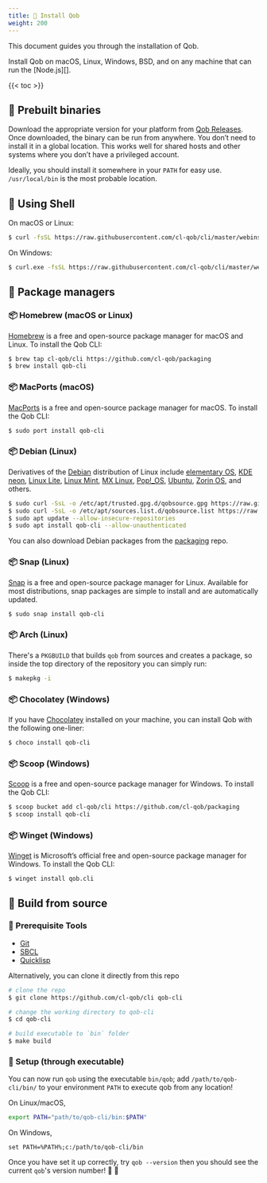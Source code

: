 ```yaml
---
title: 💾 Install Qob
weight: 200
---
```


This document guides you through the installation of Qob.

Install Qob on macOS, Linux, Windows, BSD, and on any machine that can run the [Node.js][].

{{< toc >}}

## 💾 Prebuilt binaries

Download the appropriate version for your platform from [Qob Releases](https://github.com/cl-qob/cli/releases).
Once downloaded, the binary can be run from anywhere. You don’t need to install
it in a global location. This works well for shared hosts and other systems
where you don’t have a privileged account.

Ideally, you should install it somewhere in your `PATH` for easy use. `/usr/local/bin`
is the most probable location.

## 💾 Using Shell

On macOS or Linux:

```sh
$ curl -fsSL https://raw.githubusercontent.com/cl-qob/cli/master/webinstall/install.sh | sh
```

On Windows:

```sh
$ curl.exe -fsSL https://raw.githubusercontent.com/cl-qob/cli/master/webinstall/install.bat | cmd /Q
```

## 💾 Package managers

### 📦 Homebrew (macOS or Linux)

[Homebrew][] is a free and open-source package manager for macOS and Linux.
To install the Qob CLI:

```sh
$ brew tap cl-qob/cli https://github.com/cl-qob/packaging
$ brew install qob-cli
```

### 📦 MacPorts (macOS)

[MacPorts][] is a free and open-source package manager for macOS.
To install the Qob CLI:

```sh
$ sudo port install qob-cli
```

### 📦 Debian (Linux)

Derivatives of the [Debian][] distribution of Linux include [elementary OS][],
[KDE neon][], [Linux Lite][], [Linux Mint][], [MX Linux][], [Pop!_OS][],
[Ubuntu][], [Zorin OS][], and others.

```sh
$ sudo curl -SsL -o /etc/apt/trusted.gpg.d/qobsource.gpg https://raw.githubusercontent.com/cl-qob/packaging/master/debian/KEY.gpg
$ sudo curl -SsL -o /etc/apt/sources.list.d/qobsource.list https://raw.githubusercontent.com/cl-qob/packaging/master/debian/qobsource.list
$ sudo apt update --allow-insecure-repositories
$ sudo apt install qob-cli --allow-unauthenticated
```

You can also download Debian packages from the [packaging][packaging/debian] repo.

### 📦 Snap (Linux)

[Snap][] is a free and open-source package manager for Linux.
Available for most distributions, snap packages are simple to install and are
automatically updated.

```sh
$ sudo snap install qob-cli
```

### 📦 Arch (Linux)

There's a `PKGBUILD` that builds `qob` from sources and creates a package, so
inside the top directory of the repository you can simply run:

```sh
$ makepkg -i
```

### 📦 Chocolatey (Windows)

If you have [Chocolatey][] installed on your machine, you can
install Qob with the following one-liner:

```sh
$ choco install qob-cli
```

### 📦 Scoop (Windows)

[Scoop][] is a free and open-source package manager for Windows.
To install the Qob CLI:

```sh
$ scoop bucket add cl-qob/cli https://github.com/cl-qob/packaging
$ scoop install qob-cli
```

### 📦 Winget (Windows)

[Winget][] is Microsoft’s official free and open-source package manager for Windows.
To install the Qob CLI:

```
$ winget install qob.cli
```

## 💾 Build from source

### 🚩 Prerequisite Tools

- [Git][]
- [SBCL][]
- [Quicklisp][]

Alternatively, you can clone it directly from this repo

```sh
# clone the repo
$ git clone https://github.com/cl-qob/cli qob-cli

# change the working directory to qob-cli
$ cd qob-cli

# build executable to `bin` folder
$ make build
```

### 🏡 Setup (through executable)

You can now run `qob` using the executable `bin/qob`; add `/path/to/qob-cli/bin/`
to your environment `PATH` to execute qob from any location!

On Linux/macOS,

```sh
export PATH="path/to/qob-cli/bin:$PATH"
```

On Windows,

```batch
set PATH=%PATH%;c:/path/to/qob-cli/bin
```

Once you have set it up correctly, try `qob --version` then you should see
the current `qob`'s version number! 🎉 🎊


<!-- Links -->

[packaging/debian]: https://github.com/cl-qob/packaging/tree/master/debian

[Homebrew]: https://brew.sh/
[MacPorts]: https://www.macports.org/
[Snap]: https://snapcraft.io/
[Chocolatey]: https://chocolatey.org/
[Scoop]: https://scoop.sh/
[Winget]: https://learn.microsoft.com/en-us/windows/package-manager/

[Git]: https://git-scm.com/
[SBCL]: https://www.sbcl.org/
[Quicklisp]: https://www.quicklisp.org/beta/

[Debian]: https://www.debian.org/
[elementary OS]: https://elementary.io/
[KDE neon]: https://neon.kde.org/
[Linux Lite]: https://www.linuxliteos.com/
[Linux Mint]: https://linuxmint.com/
[MX Linux]: https://mxlinux.org/
[Pop!_OS]: https://pop.system76.com/
[Ubuntu]: https://ubuntu.com/
[Zorin OS]: https://zorin.com/os/

